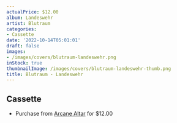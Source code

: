 ```yaml
---
actualPrice: $12.00
album: Landeswehr
artist: Blutraum
categories:
- Cassette
date: '2022-10-14T05:01:01'
draft: false
images:
- /images/covers/blutraum-landeswehr.png
inStock: true
thumbnailImage: /images/covers/blutraum-landeswehr-thumb.png
title: Blutraum - Landeswehr
---
```


## Cassette
* Purchase from [Arcane Altar](https://arcanealtar.bigcartel.com/product/blutraum-landeswehr-tape) for $12.00
